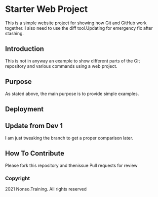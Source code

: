 # Starter Web Project

This is a simple website project for showing how Git and GitHub work together. I also need to use the diff tool.Updating for emergency fix after stashing.

## Introduction

This is not in anyway an example to show different parts of the Git repository and various commands using a web project.

## Purpose

As stated above, the main purpose is to provide simple examples.

## Deployment

## Update from Dev 1 
I am just tweaking the branch to get a proper comparison later.

## How To Contribute

Please fork this repository and thenissue Pull requests for review
### Copyright
2021 Nonso.Training. All rights reserved
